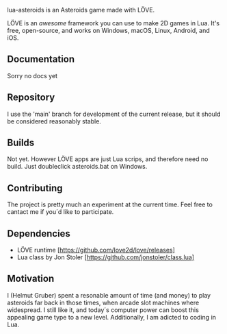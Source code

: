 lua-asteroids is an Asteroids game made with LÖVE.

LÖVE is an *awesome* framework you can use to make 2D games in Lua. It's free, open-source, and works on Windows, macOS, Linux, Android, and iOS.

Documentation
-------------

Sorry no docs yet

Repository
----------

I use the 'main' branch for development of the current release, but it should be considered reasonably stable.

Builds
------

Not yet. However LÖVE apps are just Lua scrips, and therefore need no build. Just doubleclick asteroids.bat on Windows.

Contributing
------------

The project is pretty much an experiment at the current time. Feel free to cantact me if you´d like to participate.

Dependencies
------------

- LÖVE runtime [https://github.com/love2d/love/releases]
- Lua class by Jon Stoler [https://github.com/jonstoler/class.lua]

Motivation
---
I (Helmut Gruber) spent a resonable amount of time (and money) to play asteroids far back in those times, when arcade slot machines where widespread. I still like it, and today´s computer power can boost this appealing game type to a new level. Additionally, I am adicted to coding in Lua.
